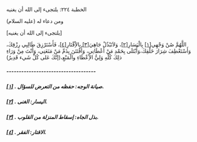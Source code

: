   الخطبة  ٢٢٤: يلتجىء إلى الله أن يغنيه	

ومن دعاء له (عليه السلام)

[يلتجىء إلى الله أن يغنيه]

اللَّهُمَّ صُنْ وَجْهِي[[١\]](https://arabic.balaghah.net/node/732#_ftn1) بِالْيَسَارِ[[٢\]](https://arabic.balaghah.net/node/732#_ftn2)، وَلاَتَبْذُلْ جَاهِيَ[[٣\]](https://arabic.balaghah.net/node/732#_ftn3) بِالاِْقْتَارِ[[٤\]](https://arabic.balaghah.net/node/732#_ftn4)، فَأَسْتَرْزِقَ طَالِبِي رِزْقِكَ، وَأَسْتَعْطِفَ شِرَارَ  خَلْقِكَ،وَأُبْتَلَى بِحَمْدِ مَنْ أَعْطَانِي، وَأُفْتَتَنَ بِذَمِّ مَنْ مَنَعَنِي، وَأَنْتَ مِنْ وَرَاءِ ذلِكَ كُلِّهِ وَلِيُّ الاِْعْطَاءِ  والْمَنْعِ،(إنَّكَ عَلى كُلِّ شَيء قَدِيرٌ)

##### ------------------------------------

##### [[١\]](https://arabic.balaghah.net/node/732#_ftnref1) . صيانة الوجه: حفظه من التعرض للسؤال.

##### [[٢\]](https://arabic.balaghah.net/node/732#_ftnref2) . اليسار: الغنى.

##### [[٣\]](https://arabic.balaghah.net/node/732#_ftnref3) . بذل الجاه: إسقاط المنزلة من القلوب.

##### [[٤\]](https://arabic.balaghah.net/node/732#_ftnref4) . الاقتار: الفقر. 
